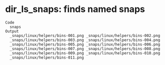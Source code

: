 # dir_ls_snaps: finds named snaps

    Code
      snaps
    Output
      _snaps/linux/helpers/bins-001.png _snaps/linux/helpers/bins-002.png 
      _snaps/linux/helpers/bins-003.png _snaps/linux/helpers/bins-004.png 
      _snaps/linux/helpers/bins-005.png _snaps/linux/helpers/bins-006.png 
      _snaps/linux/helpers/bins-007.png _snaps/linux/helpers/bins-008.png 
      _snaps/linux/helpers/bins-009.png _snaps/linux/helpers/bins-010.png 
      _snaps/linux/helpers/bins-011.png 

